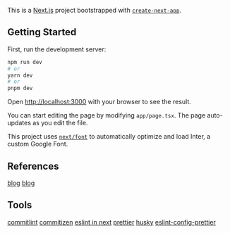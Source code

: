 This is a [Next.js](https://nextjs.org/) project bootstrapped with [`create-next-app`](https://github.com/vercel/next.js/tree/canary/packages/create-next-app).

## Getting Started

First, run the development server:

```bash
npm run dev
# or
yarn dev
# or
pnpm dev
```

Open [http://localhost:3000](http://localhost:3000) with your browser to see the result.

You can start editing the page by modifying `app/page.tsx`. The page auto-updates as you edit the file.

This project uses [`next/font`](https://nextjs.org/docs/basic-features/font-optimization) to automatically optimize and load Inter, a custom Google Font.

## References

[blog](https://victorbruce82.medium.com/setting-up-eslint-prettier-and-husky-in-your-nextjs-project-b468fb56331)
[blog](https://blog.jarrodwatts.com/nextjs-eslint-prettier-husky)

## Tools

[commitlint](https://github.com/conventional-changelog/commitlint)
[commitizen](https://github.com/commitizen/cz-cli#making-your-repo-commitizen-friendly)
[eslint in next](https://nextjs.org/docs/app/building-your-application/configuring/eslint#lint-staged)
[prettier](https://prettier.io/docs/en/precommit.html)
[husky](https://typicode.github.io/husky/getting-started.html)
[eslint-config-prettier](https://github.com/prettier/eslint-config-prettier#installation)
